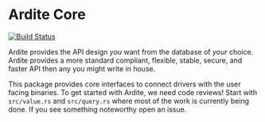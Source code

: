 # Ardite Core

[![Build Status][1]][2]

[1]: https://travis-ci.org/ardite/ardite-core.svg?branch=master
[2]: https://travis-ci.org/ardite/ardite-core

Ardite provides the API design *you* want from the database of *your* choice. Ardite provides a more standard compliant, flexible, stable, secure, and faster API then any you might write in house.

This package provides core interfaces to connect drivers with the user facing binaries. To get started with Ardite, we need code reviews! Start with `src/value.rs` and `src/query.rs` where most of the work is currently being done. If you see something noteworthy open an issue.

